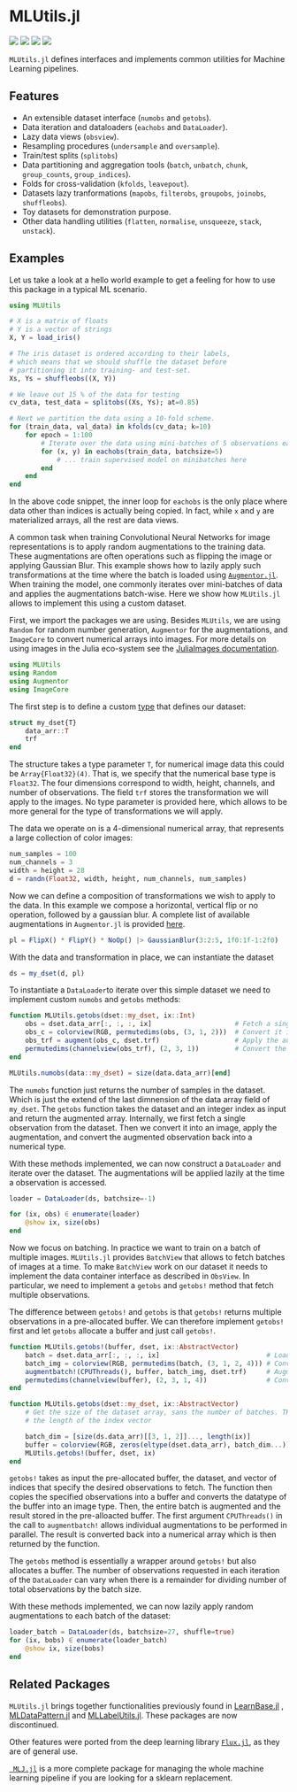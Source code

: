 # MLUtils.jl

[![](https://img.shields.io/badge/docs-stable-blue.svg)](https://JuliaML.github.io/MLUtils.jl/stable)
[![](https://img.shields.io/badge/docs-dev-blue.svg)](https://JuliaML.github.io/MLUtils.jl/dev)
[![](https://github.com/JuliaML/MLUtils.jl/actions/workflows/CI.yml/badge.svg?branch=main)](https://github.com/JuliaML/MLUtils.jl/actions/workflows/CI.yml?query=branch%3Amain)
[![](https://codecov.io/gh/JuliaML/MLUtils.jl/branch/main/graph/badge.svg)](https://codecov.io/gh/JuliaML/MLUtils.jl)

`MLUtils.jl` defines interfaces and implements common utilities for Machine Learning pipelines.

## Features

- An extensible dataset interface  (`numobs` and `getobs`).
- Data iteration and dataloaders (`eachobs` and `DataLoader`).
- Lazy data views (`obsview`). 
- Resampling procedures (`undersample` and `oversample`).
- Train/test splits (`splitobs`) 
- Data partitioning and aggregation tools (`batch`, `unbatch`, `chunk`, `group_counts`, `group_indices`).
- Folds for cross-validation (`kfolds`, `leavepout`).
- Datasets lazy tranformations (`mapobs`, `filterobs`, `groupobs`, `joinobs`, `shuffleobs`).
- Toy datasets for demonstration purpose. 
- Other data handling utilities (`flatten`, `normalise`, `unsqueeze`, `stack`, `unstack`).


## Examples

Let us take a look at a hello world example to get a feeling for 
how to use this package in a typical ML scenario. 

```julia
using MLUtils

# X is a matrix of floats
# Y is a vector of strings
X, Y = load_iris()

# The iris dataset is ordered according to their labels,
# which means that we should shuffle the dataset before
# partitioning it into training- and test-set.
Xs, Ys = shuffleobs((X, Y))

# We leave out 15 % of the data for testing
cv_data, test_data = splitobs((Xs, Ys); at=0.85)

# Next we partition the data using a 10-fold scheme.
for (train_data, val_data) in kfolds(cv_data; k=10)
    for epoch = 1:100
        # Iterate over the data using mini-batches of 5 observations each
        for (x, y) in eachobs(train_data, batchsize=5)
            # ... train supervised model on minibatches here
        end
    end
end
```

In the above code snippet, the inner loop for `eachobs` is the
only place where data other than indices is actually being
copied. In fact, while `x` and `y` are materialized arrays, 
all the rest are data views. 


A common task when training Convolutional Neural Networks for image representations 
is to apply random augmentations to the training data. These augmentations are often
operations such as flipping the image or applying Gaussian Blur. This example shows
how to lazily apply such transformations at the time where the batch is loaded using
[`Augmentor.jl`](https://evizero.github.io/Augmentor.jl/stable/).
When training the model, one commonly iterates over mini-batches of data and applies the
augmentations batch-wise. Here we show how `MLUtils.jl` allows to implement this using a
custom dataset.

First, we import the packages we are using. Besides `MLUtils`, we are using `Random` for random
number generation, `Augmentor` for the augmentations, and `ImageCore` to convert numerical arrays
into images. For more details on using images in the Julia eco-system see the 
[JuliaImages documentation](https://juliaimages.org/stable/tutorials/quickstart/).

```julia
using MLUtils
using Random
using Augmentor
using ImageCore
```

The first step is to define a custom [type](https://docs.julialang.org/en/v1/manual/types/) that defines our dataset:

```julia
struct my_dset{T}
    data_arr::T
    trf
end
```

The structure takes a type parameter `T`, for numerical image data this could be `Array{Float32}(4)`.
That is, we specify that the numerical base type is `Float32`. The four dimensions correspond to
width, height, channels, and number of observations. The field `trf` stores the transformation we will
apply to the images. No type parameter is provided here, which allows to be more general for the type of
transformations we will apply.

The data we operate on is a 4-dimensional numerical array, that represents a large collection of color images:

```julia
num_samples = 100
num_channels = 3
width = height = 28
d = randn(Float32, width, height, num_channels, num_samples)
```

Now we can define a composition of transformations we wish to apply to the data. In this example we 
compose a horizontal, vertical flip or no operation, followed by a gaussian blur. A complete
list of available augmentations in `Augmentor.jl` is provided [here](https://evizero.github.io/Augmentor.jl/stable/operations/).

```julia
pl = FlipX() * FlipY() * NoOp() |> GaussianBlur(3:2:5, 1f0:1f-1:2f0)
```

With the data and transformation in place, we can instantiate the dataset

```julia
ds = my_dset(d, pl)
```

To instantiate a `DataLoader`to iterate over this simple dataset we need to implement custom
`numobs` and `getobs` methods:

```julia
function MLUtils.getobs(dset::my_dset, ix::Int)
    obs = dset.data_arr[:, :, :, ix]                     # Fetch a single observation from the dataset
    obs_c = colorview(RGB, permutedims(obs, (3, 1, 2)))  # Convert it into an image so that the transformation can be applied to it
    obs_trf = augment(obs_c, dset.trf)                   # Apply the augmentations
    permutedims(channelview(obs_trf), (2, 3, 1))         # Convert the augmented observation into numerical data
end

MLUtils.numobs(data::my_dset) = size(data.data_arr)[end]
```

The `numobs` function just returns the number of samples in the dataset. Which is just the extend of the
last dimnension of the data array field of `my_dset`. The `getobs` function takes the dataset and an
integer index as input and return the augmented array. Internally, we first fetch a single observation
from the dataset. Then we convert it into an image, apply the augmentation, and convert the augmented
observation back into a numerical type.

With these methods implemented, we can now construct a `DataLoader` and iterate over the dataset.
The augmentations will be applied lazily at the time a observation is accessed.

```julia
loader = DataLoader(ds, batchsize=-1)

for (ix, obs) ∈ enumerate(loader)
    @show ix, size(obs)
end
```

Now we focus on batching. In practice we want to train on a batch of multiple images.
`MLUtils.jl` provides `BatchView` that allows to fetch batches of images at a time.
To make `BatchView` work on our dataset it needs to implement the data container
interface as described in `ObsView`. In particular, we need to implement a
`getobs` and `getobs!` method that fetch multiple observations.

The difference between `getobs!` and `getobs` is that `getobs!` returns multiple
observations in a pre-allocated buffer. We can therefore implement `getobs!` first
and let `getobs` allocate a buffer and just call `getobs!`.

```julia
function MLUtils.getobs!(buffer, dset, ix::AbstractVector)
    batch = dset.data_arr[:, :, :, ix]                           # Load selected observations
    batch_img = colorview(RGB, permutedims(batch, (3, 1, 2, 4))) # Convert to image
    augmentbatch!(CPUThreads(), buffer, batch_img, dset.trf)     # Augment entire batch
    permutedims(channelview(buffer), (2, 3, 1, 4))               # Convert augmented batch to numerical type
end

function MLUtils.getobs(dset::my_dset, ix::AbstractVector)
    # Get the size of the dataset array, sans the number of batches. THat is defined by 
    # the length of the index vector

    batch_dim = [size(ds.data_arr)[[3, 1, 2]]..., length(ix)]
    buffer = colorview(RGB, zeros(eltype(dset.data_arr), batch_dim...))
    MLUtils.getobs!(buffer, dset, ix)
end
```

`getobs!` takes as input the pre-allocated buffer, the dataset, and vector of
indices that specify the desired observations to fetch. The function then
copies the specified observations into a buffer and converts the datatype of the
buffer into an image type. Then, the entire batch is augmented and the result stored
in the pre-alloacted buffer. The first argument `CPUThreads()` in the call to
`augmentbatch!` allows individual augmentations to be performed in parallel.
The result is converted back into a numerical array which is then returned by the function.


The `getobs` method is essentially a wrapper around `getobs!` but also allocates
a buffer. The number of observations requested in each iteration of the `DataLoader`
can vary when there is a remainder for dividing number of total observations by the
batch size.

With these methods implemented, we can now lazily apply random augmentations to each
batch of the dataset:

```julia
loader_batch = DataLoader(ds, batchsize=27, shuffle=true)
for (ix, bobs) ∈ enumerate(loader_batch)
    @show ix, size(bobs)
end
```



## Related Packages

`MLUtils.jl` brings together functionalities previously found in [LearnBase.jl](https://github.com/JuliaML/LearnBase.jl) , [MLDataPattern.jl](https://github.com/JuliaML/MLDataPattern.jl) and [MLLabelUtils.jl](https://github.com/JuliaML/MLLabelUtils.jl). These packages are now discontinued. 

Other features were ported from the deep learning library [`Flux.jl`](https://github.com/FluxML/Flux.jl), as they are of general use. 

[` MLJ.jl`](https://alan-turing-institute.github.io/MLJ.jl/dev/) is a more complete package for managing the whole machine learning pipeline if you are looking for a sklearn replacement.
